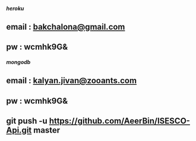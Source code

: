 ##### heroku

## email : bakchalona@gmail.com

## pw : wcmhk9G&

##### mongodb

## email : kalyan.jivan@zooants.com

## pw : wcmhk9G&

## git push -u https://github.com/AeerBin/ISESCO-Api.git master
